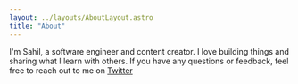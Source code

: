 ```yaml
---
layout: ../layouts/AboutLayout.astro
title: "About"
---
```


I'm Sahil, a software engineer and content creator. I love building things and sharing what I learn with others.
If you have any questions or feedback, feel free to reach out to me on [Twitter](https://twitter.com/introvertedbot)

